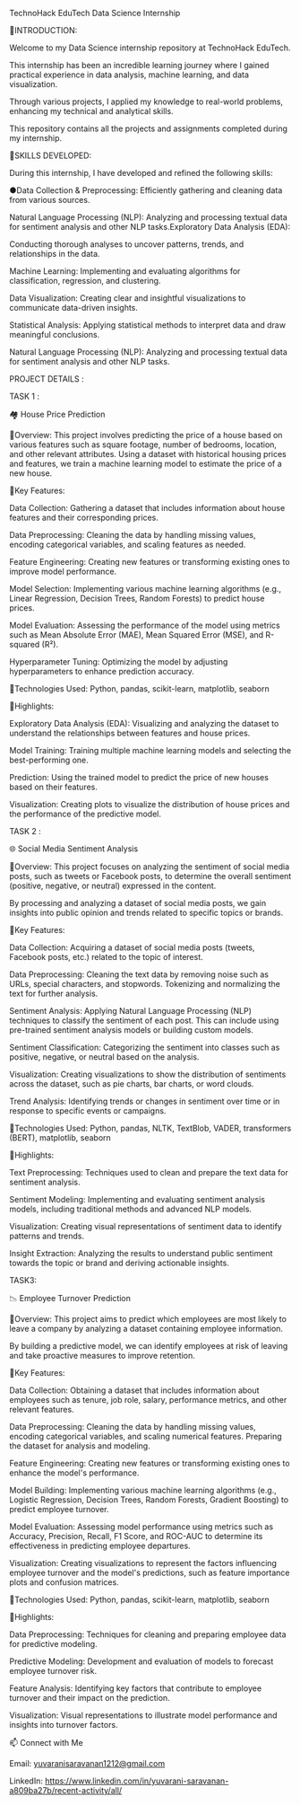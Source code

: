 TechnoHack EduTech Data Science Internship

📍INTRODUCTION:

Welcome to my Data Science internship repository at TechnoHack EduTech.

This internship has been an incredible learning journey where I gained practical experience in data analysis, machine learning, and data visualization.

Through various projects, I applied my knowledge to real-world problems, enhancing my technical and analytical skills. 

This repository contains all the projects and assignments completed during my internship.

📍SKILLS DEVELOPED:

During this internship, I have developed and refined the following skills:

●Data Collection & Preprocessing: Efficiently gathering and cleaning data from various sources.

Natural Language Processing (NLP): Analyzing and processing textual data for sentiment analysis and other NLP tasks.Exploratory Data Analysis (EDA):

Conducting thorough analyses to uncover patterns, trends, and relationships in the data.

Machine Learning: Implementing and evaluating algorithms for classification, regression, and clustering.

Data Visualization: Creating clear and insightful visualizations to communicate data-driven insights.

Statistical Analysis: Applying statistical methods to interpret data and draw meaningful conclusions.

Natural Language Processing (NLP): Analyzing and processing textual data for sentiment analysis and other NLP tasks.

PROJECT DETAILS :

TASK 1 :

🏘️ House Price Prediction
 
📍Overview: This project involves predicting the price of a house based on various features such as square footage, number of bedrooms, location, and other relevant attributes. Using a dataset with historical housing prices and features, we train a machine learning model to estimate the price of a new house.

📍Key Features:

Data Collection: Gathering a dataset that includes information about house features and their corresponding prices.

Data Preprocessing: Cleaning the data by handling missing values, encoding categorical variables, and scaling features as needed.

Feature Engineering: Creating new features or transforming existing ones to improve model performance.

Model Selection: Implementing various machine learning algorithms (e.g., Linear Regression, Decision Trees, Random Forests) to predict house prices.

Model Evaluation: Assessing the performance of the model using metrics such as Mean Absolute Error (MAE), Mean Squared Error (MSE), and R-squared (R²).

Hyperparameter Tuning: Optimizing the model by adjusting hyperparameters to enhance prediction accuracy.

📍Technologies Used: Python, pandas, scikit-learn, matplotlib, seaborn

📍Highlights:

Exploratory Data Analysis (EDA): Visualizing and analyzing the dataset to understand the relationships between features and house prices.

Model Training: Training multiple machine learning models and selecting the best-performing one.

Prediction: Using the trained model to predict the price of new houses based on their features.

Visualization: Creating plots to visualize the distribution of house prices and the performance of the predictive model.

TASK 2 :

🌐 Social Media Sentiment Analysis

📍Overview: This project focuses on analyzing the sentiment of social media posts, such as tweets or Facebook posts, to determine the overall sentiment (positive, negative, or neutral) expressed in the content. 

By processing and analyzing a dataset of social media posts, we gain insights into public opinion and trends related to specific topics or brands.

📍Key Features:

Data Collection: Acquiring a dataset of social media posts (tweets, Facebook posts, etc.) related to the topic of interest.

Data Preprocessing: Cleaning the text data by removing noise such as URLs, special characters, and stopwords. Tokenizing and normalizing the text for further analysis.

Sentiment Analysis: Applying Natural Language Processing (NLP) techniques to classify the sentiment of each post. This can include using pre-trained sentiment analysis models or building custom models.

Sentiment Classification: Categorizing the sentiment into classes such as positive, negative, or neutral based on the analysis.

Visualization: Creating visualizations to show the distribution of sentiments across the dataset, such as pie charts, bar charts, or word clouds.

Trend Analysis: Identifying trends or changes in sentiment over time or in response to specific events or campaigns.

📍Technologies Used: Python, pandas, NLTK, TextBlob, VADER, transformers (BERT), matplotlib, seaborn

📍Highlights:

Text Preprocessing: Techniques used to clean and prepare the text data for sentiment analysis.

Sentiment Modeling: Implementing and evaluating sentiment analysis models, including traditional methods and advanced NLP models.

Visualization: Creating visual representations of sentiment data to identify patterns and trends.

Insight Extraction: Analyzing the results to understand public sentiment towards the topic or brand and deriving actionable insights.

TASK3: 

📉 Employee Turnover Prediction

📍Overview: This project aims to predict which employees are most likely to leave a company by analyzing a dataset containing employee information.

By building a predictive model, we can identify employees at risk of leaving and take proactive measures to improve retention.

📍Key Features:

Data Collection: Obtaining a dataset that includes information about employees such as tenure, job role, salary, performance metrics, and other relevant features.

Data Preprocessing: Cleaning the data by handling missing values, encoding categorical variables, and scaling numerical features. Preparing the dataset for analysis and modeling.

Feature Engineering: Creating new features or transforming existing ones to enhance the model's performance.

Model Building: Implementing various machine learning algorithms (e.g., Logistic Regression, Decision Trees, Random Forests, Gradient Boosting) to predict employee turnover.

Model Evaluation: Assessing model performance using metrics such as Accuracy, Precision, Recall, F1 Score, and ROC-AUC to determine its effectiveness in predicting employee departures.

Visualization: Creating visualizations to represent the factors influencing employee turnover and the model's predictions, such as feature importance plots and confusion matrices.

📍Technologies Used: Python, pandas, scikit-learn, matplotlib, seaborn

📍Highlights:

Data Preprocessing: Techniques for cleaning and preparing employee data for predictive modeling.

Predictive Modeling: Development and evaluation of models to forecast employee turnover risk.

Feature Analysis: Identifying key factors that contribute to employee turnover and their impact on the prediction.

Visualization: Visual representations to illustrate model performance and insights into turnover factors.

📫 Connect with Me

Email: yuvaranisaravanan1212@gmail.com

LinkedIn: https://www.linkedin.com/in/yuvarani-saravanan-a809ba27b/recent-activity/all/





